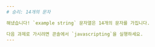 ```yaml
---
# 승리: 14개의 문자

해냈습니다! `example string` 문자열은 14개의 문자를 가집니다.

다음 과제로 가시려면 콘솔에서 `javascripting`을 실행하세요.
---
```

